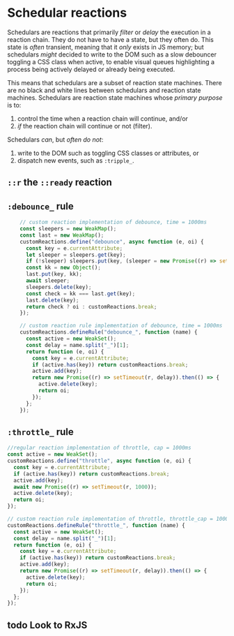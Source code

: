 # Schedular reactions

Schedulars are reactions that primarily *filter* or *delay* the execution in a reaction chain. They do not have to have a state, but they often do. This state is *often* transient, meaning that it *only* exists in JS memory; but schedulars *might* decided to write to the DOM such as a slow debouncer toggling a CSS class when active, to enable visual queues highlighting a process being actively delayed or already being executed.

This means that schedulars are a subset of reaction state machines. There are no black and white lines between schedulars and reaction state machines. Schedulars are reaction state machines whose *primary purpose* is to:
1. control the time when a reaction chain will continue, and/or
2. *if* the reaction chain will continue or not (filter).

Schedulars *can*, but *often do not*:
1. write to the DOM such as toggling CSS classes or attributes, or
2. dispatch new events, such as `:tripple_`.

## `::r` the `::ready` reaction


## `:debounce_` rule
```js
    // custom reaction implementation of debounce, time = 1000ms
    const sleepers = new WeakMap();
    const last = new WeakMap();
    customReactions.define("debounce", async function (e, oi) {
      const key = e.currentAttribute;
      let sleeper = sleepers.get(key);
      if (!sleeper) sleepers.put(key, (sleeper = new Promise((r) => setTimeout(r, 1000))));
      const kk = new Object();
      last.put(key, kk);
      await sleeper;
      sleepers.delete(key);
      const check = kk === last.get(key);
      last.delete(key);
      return check ? oi : customReactions.break;
    });

    // custom reaction rule implementation of debounce, time = 1000ms
    customReactions.defineRule("debounce_", function (name) {
      const active = new WeakSet();
      const delay = name.split("_")[1];
      return function (e, oi) {
        const key = e.currentAttribute;
        if (active.has(key)) return customReactions.break;
        active.add(key);
        return new Promise((r) => setTimeout(r, delay)).then(() => {
          active.delete(key);
          return oi;
        });
      };
    });
```

## `:throttle_` rule

```js
//regular reaction implementation of throttle, cap = 1000ms
const active = new WeakSet();
customReactions.define("throttle", async function (e, oi) {
  const key = e.currentAttribute;
  if (active.has(key)) return customReactions.break;
  active.add(key);
  await new Promise((r) => setTimeout(r, 1000));
  active.delete(key);
  return oi;
});

// custom reaction rule implementation of throttle, throttle_cap = 1000ms
customReactions.defineRule("throttle_", function (name) {
  const active = new WeakSet();
  const delay = name.split("_")[1];
  return function (e, oi) {
    const key = e.currentAttribute;
    if (active.has(key)) return customReactions.break;
    active.add(key);
    return new Promise((r) => setTimeout(r, delay)).then(() => {
      active.delete(key);
      return oi;
    });
  };
});
```


## todo Look to RxJS